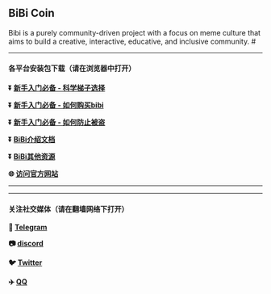 ## BiBi Coin
Bibi is a purely community-driven project with a focus on meme culture that aims to build a creative, interactive, educative, and inclusive community. #
- - - -
#### 各平台安装包下载（请在浏览器中打开）

**:arrow_double_down: [新手入门必备 - 科学梯子选择](https://)** 

**:arrow_double_down: [新手入门必备 - 如何购买bibi](https://)**

**:arrow_double_down: [新手入门必备 - 如何防止被盗](https://l9x9ah)**

**:arrow_double_down: [BiBi介绍文档](https://)**

**:arrow_double_down: [ BiBi其他资源](https://)**

**:globe_with_meridians: [访问官方网站](https://bibibsc.io/)** 
- - - -
- - - -
#### 关注社交媒体（请在翻墙网络下打开）
**:couple: [Telegram](https://t.me/BiBi_Global/1)** 

**:camera: [discord](https://discord.gg/f7ZyDNVV)**

**:bird: [Twitter](https://twitter.com/BIBI_Foundation)** 

**:airplane: [QQ](q群号)**
###
